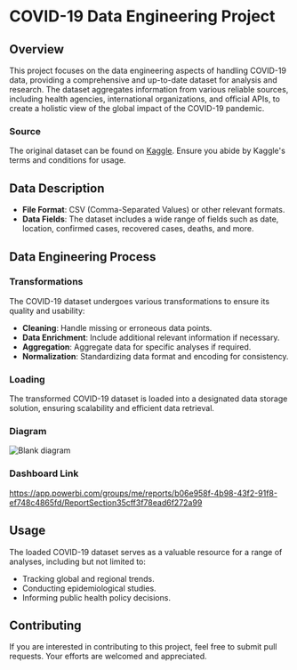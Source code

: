 # COVID-19 Data Engineering Project

## Overview
This project focuses on the data engineering aspects of handling COVID-19 data, providing a comprehensive and up-to-date dataset for analysis and research. The dataset aggregates information from various reliable sources, including health agencies, international organizations, and official APIs, to create a holistic view of the global impact of the COVID-19 pandemic.

### Source
The original dataset can be found on [Kaggle](https://www.kaggle.com/datasets/imdevskp/corona-virus-report/). Ensure you abide by Kaggle's terms and conditions for usage.

## Data Description
- **File Format**: CSV (Comma-Separated Values) or other relevant formats.
- **Data Fields**: The dataset includes a wide range of fields such as date, location, confirmed cases, recovered cases, deaths, and more.

## Data Engineering Process

### Transformations
The COVID-19 dataset undergoes various transformations to ensure its quality and usability:
- **Cleaning**: Handle missing or erroneous data points.
- **Data Enrichment**: Include additional relevant information if necessary.
- **Aggregation**: Aggregate data for specific analyses if required.
- **Normalization**: Standardizing data format and encoding for consistency.

### Loading
The transformed COVID-19 dataset is loaded into a designated data storage solution, ensuring scalability and efficient data retrieval.

### Diagram ###

![Blank diagram](https://user-images.githubusercontent.com/60438343/200155065-6411aed7-ae54-4e6e-8e9b-045fea4c81ac.png)

### Dashboard Link ###
https://app.powerbi.com/groups/me/reports/b06e958f-4b98-43f2-91f8-ef748c4865fd/ReportSection35cff3f78ead6f272a99

## Usage
The loaded COVID-19 dataset serves as a valuable resource for a range of analyses, including but not limited to:
- Tracking global and regional trends.
- Conducting epidemiological studies.
- Informing public health policy decisions.

## Contributing
If you are interested in contributing to this project, feel free to submit pull requests. Your efforts are welcomed and appreciated.




